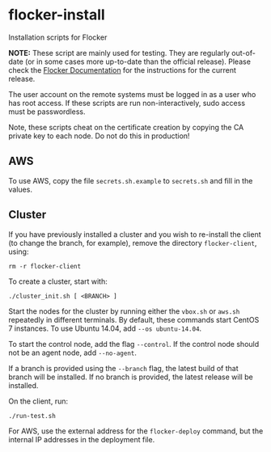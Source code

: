 # flocker-install
Installation scripts for Flocker

**NOTE:** These script are mainly used for testing.
They are regularly out-of-date (or in some cases more up-to-date than the official release).
Please check the [Flocker Documentation](https://docs.clusterhq.com) for the instructions for the current release.

The user account on the remote systems must be logged in as a user who has root
access. If these scripts are run non-interactively, sudo access must be
passwordless.

Note, these scripts cheat on the certificate creation by copying the CA private
key to each node.  Do not do this in production!

## AWS

To use AWS, copy the file `secrets.sh.example` to `secrets.sh` and fill in the
values.

## Cluster

If you have previously installed a cluster and you wish to re-install the client (to change the branch, for example), remove the directory `flocker-client`, using:

```
rm -r flocker-client
```

To create a cluster, start with:
```
./cluster_init.sh [ <BRANCH> ]
```

Start the nodes for the cluster by running either the `vbox.sh` or `aws.sh`
repeatedly in different terminals.  By default, these commands start CentOS 7
instances.  To use Ubuntu 14.04, add `--os ubuntu-14.04`.

To start the control node, add the flag `--control`.
If the control node should not be an agent node, add `--no-agent`.


If a branch is provided using the ``--branch`` flag, the latest build of that
branch will be installed.
If no branch is provided, the latest release will be installed.

On the client, run:
```
./run-test.sh
```

For AWS, use the external address for the `flocker-deploy` command, but the
internal IP addresses in the deployment file.

